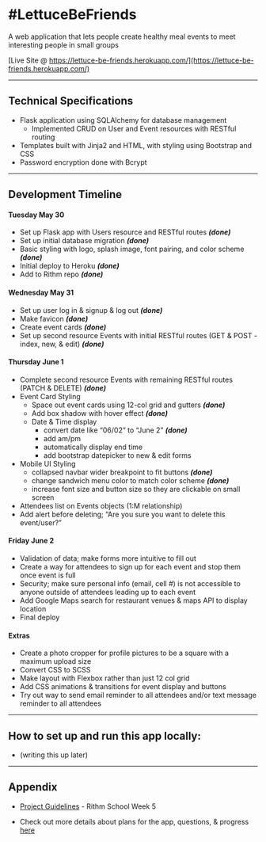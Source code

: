 # #LettuceBeFriends

A web application that lets people create healthy meal events to meet interesting people in small groups

[Live Site @ https://lettuce-be-friends.herokuapp.com/](https://lettuce-be-friends.herokuapp.com/)

********

## Technical Specifications

* Flask application using SQLAlchemy for database management
	* Implemented CRUD on User and Event resources with RESTful routing
* Templates built with Jinja2 and HTML, with styling using Bootstrap and CSS
* Password encryption done with Bcrypt

********

## Development Timeline

#### Tuesday May 30

* Set up Flask app with Users resource and RESTful routes **_(done)_**
* Set up initial database migration **_(done)_**
* Basic styling with logo, splash image, font pairing, and color scheme **_(done)_**
* Initial deploy to Heroku **_(done)_**
* Add to Rithm repo **_(done)_**

#### Wednesday May 31

* Set up user log in & signup & log out **_(done)_**
* Make favicon **_(done)_**
* Create event cards **_(done)_**
* Set up second resource Events with initial RESTful routes (GET & POST - index, new, & edit) **_(done)_**

#### Thursday June 1

* Complete second resource Events with remaining RESTful routes (PATCH & DELETE) **_(done)_**
* Event Card Styling
    * Space out event cards using 12-col grid and gutters **_(done)_**
    * Add box shadow with hover effect **_(done)_**
    * Date & Time display 
        * convert date like “06/02” to “June 2” **_(done)_**
        * add am/pm 
        * automatically display end time 
        * add bootstrap datepicker to new & edit forms
* Mobile UI Styling
    * collapsed navbar wider breakpoint to fit buttons **_(done)_**
    * change sandwich menu color to match color scheme **_(done)_**
    * increase font size and button size so they are clickable on small screen 
* Attendees list on Events objects (1:M relationship)
* Add alert before deleting; “Are you sure you want to delete this event/user?” 

#### Friday June 2

* Validation of data; make forms more intuitive to fill out 
* Create a way for attendees to sign up for each event and stop them once event is full
* Security; make sure personal info (email, cell #) is not accessible to anyone outside of attendees leading up to each event
* Add Google Maps search for restaurant venues & maps API to display location
* Final deploy

#### Extras

* Create a photo cropper for profile pictures to be a square with a maximum upload size
* Convert CSS to SCSS
* Make layout with Flexbox rather than just 12 col grid
* Add CSS animations & transitions for event display and buttons
* Try out way to send email reminder to all attendees and/or text message reminder to all attendees

********

## How to set up and run this app locally:

* (writing this up later)

********

## Appendix

* [Project Guidelines](https://github.com/rithmschool/fullstack_project) - Rithm School Week 5

* Check out more details about plans for the app, questions, & progress [here](https://docs.google.com/document/d/1UcY4zTgfRUQolKyFGeEFAckOhiQEANiOMKMgdrafxm4/edit?usp=sharing)
